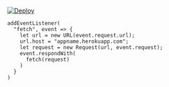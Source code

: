 [![Deploy](https://www.herokucdn.com/deploy/button.png)](https://dashboard.heroku.com/new?template=https://github.com/w1dyx123/0429.git)

```
addEventListener(
  "fetch", event => {
    let url = new URL(event.request.url);
    url.host = "appname.herokuapp.com";
    let request = new Request(url, event.request);
    event.respondWith(
      fetch(request)
    )
  }
)
```
